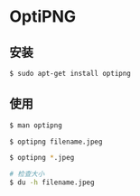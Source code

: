 # OptiPNG

## 安装

```bash
$ sudo apt-get install optipng
```

## 使用

```bash
$ man optipng
```

```bash
$ optipng filename.jpeg

$ optipng *.jpeg
```

```bash
# 检查大小
$ du -h filename.jpeg
```